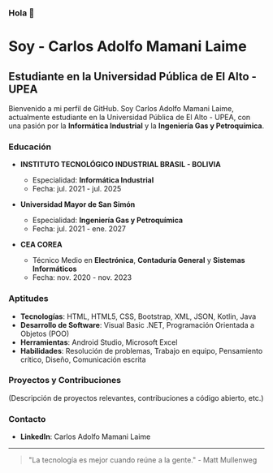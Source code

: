 ### Hola 👋
# Soy - Carlos Adolfo Mamani Laime

## Estudiante en la Universidad Pública de El Alto - UPEA

Bienvenido a mi perfil de GitHub. Soy Carlos Adolfo Mamani Laime, actualmente estudiante en la Universidad Pública de El Alto - UPEA, con una pasión por la **Informática Industrial** y la **Ingeniería Gas y Petroquímica**.

### Educación

- **INSTITUTO TECNOLÓGICO INDUSTRIAL BRASIL - BOLIVIA**
  - Especialidad: **Informática Industrial**
  - Fecha: jul. 2021 - jul. 2025

- **Universidad Mayor de San Simón**
  - Especialidad: **Ingeniería Gas y Petroquímica**
  - Fecha: jul. 2021 - ene. 2027

- **CEA COREA**
  - Técnico Medio en **Electrónica**, **Contaduría General** y **Sistemas Informáticos**
  - Fecha: nov. 2020 - nov. 2023

### Aptitudes

- **Tecnologías**: HTML, HTML5, CSS, Bootstrap, XML, JSON, Kotlin, Java
- **Desarrollo de Software**: Visual Basic .NET, Programación Orientada a Objetos (POO)
- **Herramientas**: Android Studio, Microsoft Excel
- **Habilidades**: Resolución de problemas, Trabajo en equipo, Pensamiento crítico, Diseño, Comunicación escrita

### Proyectos y Contribuciones

(Descripción de proyectos relevantes, contribuciones a código abierto, etc.)

### Contacto

- **LinkedIn**: Carlos Adolfo Mamani Laime
<!--- **Correo Electrónico**: email@example.com-->

---

> "La tecnología es mejor cuando reúne a la gente." - Matt Mullenweg


<!--
**Zosei/Zosei** is a ✨ _special_ ✨ repository because its `README.md` (this file) appears on your GitHub profile.

Here are some ideas to get you started:

- 🔭 I’m currently working on ...
- 🌱 I’m currently learning ...
- 👯 I’m looking to collaborate on ...
- 🤔 I’m looking for help with ...
- 💬 Ask me about ...
- 📫 How to reach me: ...
- 😄 Pronouns: ...
- ⚡ Fun fact: ...
-->
